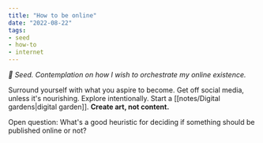 ```yaml
---
title: "How to be online"
date: "2022-08-22"
tags:
- seed
- how-to
- internet
---
```

*🌱 Seed. Contemplation on how I wish to orchestrate my online existence.*

Surround yourself with what you aspire to become. Get off social media, unless it's nourishing. Explore intentionally. Start a [[notes/Digital gardens|digital garden]]. **Create art, not content.**

Open question: What's a good heuristic for deciding if something should be published online or not?